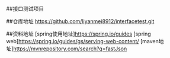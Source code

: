 ##接口测试项目

##仓库地址
https://github.com/liyanmei8912/interfacetest.git

##资料地址
[spring使用地址]https://spring.io/guides
[spring web]https://spring.io/guides/gs/serving-web-content/
[maven地址]https://mvnrepository.com/search?q=fastJson